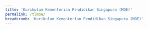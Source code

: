 ```yaml
---
title: 'Kurikulum Kementerian Pendidikan Singapura (MOE)'
permalink: /tlmoe/
breadcrumb: 'Kurikulum Kementerian Pendidikan Singapura (MOE)'
---
```

